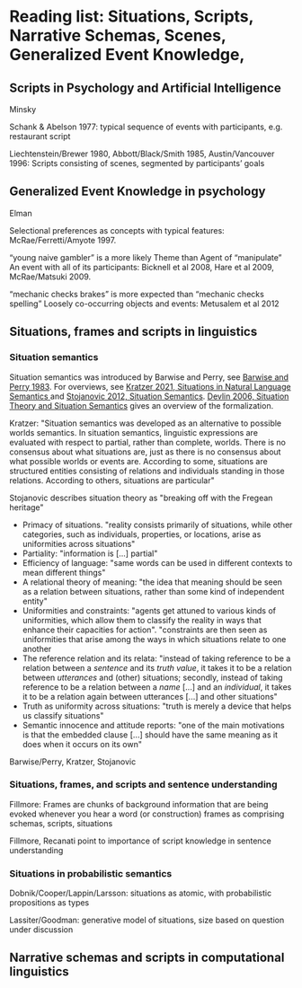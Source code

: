 # Reading list: Situations, Scripts, Narrative Schemas, Scenes, Generalized Event Knowledge, 

## Scripts in Psychology and Artificial Intelligence

Minsky

Schank & Abelson 1977: typical sequence of events with participants, e.g. restaurant script

Liechtenstein/Brewer 1980, Abbott/Black/Smith 1985, Austin/Vancouver 1996: Scripts consisting of scenes, segmented by participants’ goals 

## Generalized Event Knowledge in psychology

Elman

Selectional preferences as concepts with typical features: McRae/Ferretti/Amyote 1997. 

“young naive gambler” is a more likely Theme than Agent of “manipulate”
An event with all of its participants: Bicknell et al 2008, Hare et al 2009, McRae/Matsuki 2009. 

“mechanic checks brakes” is more expected than “mechanic checks spelling” 
Loosely co-occurring objects and events: Metusalem et al 2012

## Situations, frames and scripts in linguistics

### Situation semantics

Situation semantics was introduced by Barwise and Perry, see [Barwise and Perry 1983](https://press.uchicago.edu/ucp/books/book/distributed/S/bo3625416.html).
For overviews, see [Kratzer 2021, Situations in Natural Language Semantics ](https://plato.stanford.edu/entries/situations-semantics/) and [Stojanovic 2012, Situation Semantics](https://hal.science/file/index/docid/629850/filename/situationsemantics.pdf). [Devlin 2006, Situation Theory and Situation Semantics](https://web.stanford.edu/~kdevlin/Papers/HHL_SituationTheory.pdf) gives an overview of the formalization.

Kratzer: "Situation semantics was developed as an alternative to possible worlds semantics. In situation semantics, linguistic expressions are evaluated with respect to partial, rather than complete, worlds. There is no consensus about what situations are, just as there is no consensus about what possible worlds or events are. According to some, situations are structured entities consisting of relations and individuals standing in those relations. According to others, situations are particular"

Stojanovic describes situation theory as "breaking off with the Fregean heritage"

* Primacy of situations. "reality consists primarily of situations, while other categories, such as individuals, properties, or locations, arise as uniformities across situations"
* Partiality: "information is [...] partial"
* Efficiency of language: "same words can be used in different contexts to mean different things"
* A relational theory of meaning: "the idea that meaning should be seen as a relation between situations, rather than some kind of independent entity"
* Uniformities and constraints: "agents get attuned to various kinds of uniformities, which allow them to classify the reality in ways that enhance their capacities for action". "constraints are then seen as uniformities that arise among the ways in which situations relate to one another
* The reference relation and its relata: "instead of taking reference to be a relation between a *sentence* and its *truth value*, it takes it to be a relation between *utterances* and (other) situations; secondly, instead of taking reference to be a relation between a *name* [...] and an *individual*, it takes it to be a relation again between utterances [...] and other situations"
* Truth as uniformity across situations: "truth is merely a device that helps us classify situations"
* Semantic innocence and attitude reports: "one of the main motivations is that the embedded clause [...] should have the same meaning as it does when it occurs on its own"



Barwise/Perry, Kratzer, Stojanovic

### Situations, frames, and scripts and sentence understanding

Fillmore: Frames are chunks of background information that are being evoked whenever you hear a word (or construction)
frames as comprising schemas, scripts, situations

Fillmore, Recanati point to importance of script knowledge in sentence understanding

### Situations in probabilistic semantics

Dobnik/Cooper/Lappin/Larsson: situations as atomic, with probabilistic propositions as types

Lassiter/Goodman: generative model of situations, size based on question under discussion

## Narrative schemas and scripts in computational linguistics
